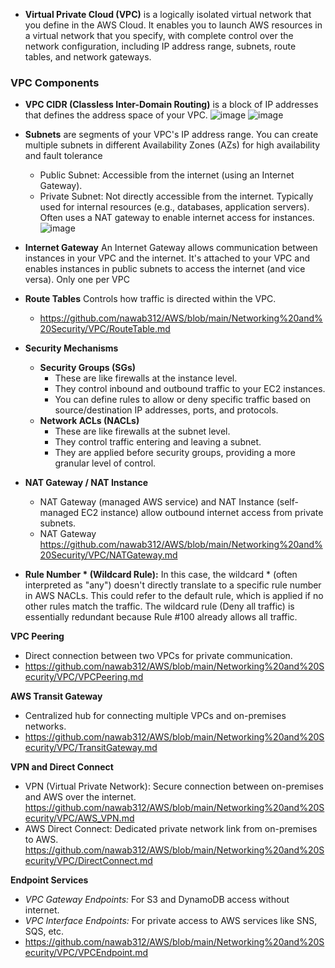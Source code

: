 - **Virtual Private Cloud (VPC)** is a logically isolated virtual network that you define in the AWS Cloud. It enables you to launch AWS resources in a virtual network that you specify, with complete control over the network configuration,
including IP address range, subnets, route tables, and network gateways.

### VPC Components ###
- **VPC CIDR (Classless Inter-Domain Routing)** is a block of IP addresses that defines the address space of your VPC.
![image](https://github.com/user-attachments/assets/733f53a3-0adf-4d04-965e-076e0caa9aaa) ![image](https://github.com/user-attachments/assets/890edc95-76f3-440d-8165-8785e19d1ff1)

- **Subnets** are segments of your VPC's IP address range. You can create multiple subnets in different Availability Zones (AZs) for high availability and fault tolerance
  - Public Subnet: Accessible from the internet (using an Internet Gateway).
  - Private Subnet: Not directly accessible from the internet. Typically used for internal resources (e.g., databases, application servers). Often uses a NAT gateway to enable
internet access for instances.
  ![image](https://github.com/user-attachments/assets/8af79818-2828-4380-a1d6-9a945da91939)


- **Internet Gateway** An Internet Gateway allows communication between instances in your VPC and the internet. It's attached to your VPC and enables instances in public subnets to access the internet (and vice versa). Only one per VPC

- **Route Tables** Controls how traffic is directed within the VPC.
  - https://github.com/nawab312/AWS/blob/main/Networking%20and%20Security/VPC/RouteTable.md
 
- **Security Mechanisms**
  - **Security Groups (SGs)**
    - These are like firewalls at the instance level.
    - They control inbound and outbound traffic to your EC2 instances.
    - You can define rules to allow or deny specific traffic based on source/destination IP addresses, ports, and protocols.
  - **Network ACLs (NACLs)**
    - These are like firewalls at the subnet level.
    - They control traffic entering and leaving a subnet. 
    - They are applied before security groups, providing a more granular level of control.
  
- **NAT Gateway / NAT Instance**
  - NAT Gateway (managed AWS service) and NAT Instance (self-managed EC2 instance) allow outbound internet access from private subnets.
  - NAT Gateway https://github.com/nawab312/AWS/blob/main/Networking%20and%20Security/VPC/NATGateway.md

- **Rule Number * (Wildcard Rule):** In this case, the wildcard * (often interpreted as "any") doesn't directly translate to a specific rule number in AWS NACLs. This could refer to the default rule, which is applied if no other rules match the traffic. The wildcard rule (Deny all traffic) is essentially redundant because Rule #100 already allows all traffic.


**VPC Peering** 
- Direct connection between two VPCs for private communication.
- https://github.com/nawab312/AWS/blob/main/Networking%20and%20Security/VPC/VPCPeering.md

**AWS Transit Gateway** 
- Centralized hub for connecting multiple VPCs and on-premises networks.
- https://github.com/nawab312/AWS/blob/main/Networking%20and%20Security/VPC/TransitGateway.md

**VPN and Direct Connect**
- VPN (Virtual Private Network): Secure connection between on-premises and AWS over the internet. https://github.com/nawab312/AWS/blob/main/Networking%20and%20Security/VPC/AWS_VPN.md
- AWS Direct Connect: Dedicated private network link from on-premises to AWS. https://github.com/nawab312/AWS/blob/main/Networking%20and%20Security/VPC/DirectConnect.md

**Endpoint Services**
- *VPC Gateway Endpoints:* For S3 and DynamoDB access without internet.
- *VPC Interface Endpoints:* For private access to AWS services like SNS, SQS, etc.
- https://github.com/nawab312/AWS/blob/main/Networking%20and%20Security/VPC/VPCEndpoint.md
